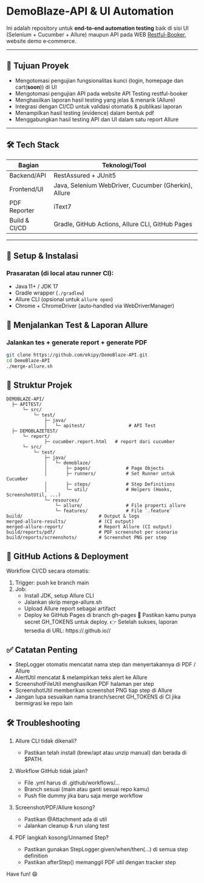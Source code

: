 # DemoBlaze‑API & UI Automation

Ini adalah repository untuk **end‑to‑end automation testing** baik di sisi UI (Selenium + Cucumber + Allure) maupun API pada WEB [Restful-Booker]([https://restful-booker.herokuapp.com]), website demo e‑commerce.

---

## 🎯 Tujuan Proyek

- Mengotomasi pengujian fungsionalitas kunci (login, homepage dan cart(**soon**)) di UI
- Mengotomasi pengujian API pada website API Testing restful-booker
- Menghasilkan laporan hasil testing yang jelas & menarik (Allure)
- Integrasi dengan CI/CD untuk validasi otomatis & publikasi laporan
- Menampilkan hasil testing (evidence) dalam bentuk pdf
- Menggabungkan hasil testing API dan UI dalam satu report Allure

---

## 🛠 Tech Stack

| Bagian            | Teknologi/Tool                                       |
|-------------------|------------------------------------------------------|
| Backend/API       | RestAssured + JUnit5                                 |
| Frontend/UI       | Java, Selenium WebDriver, Cucumber (Gherkin), Allure |
| PDF Reporter      | iText7                                               |
| Build & CI/CD     | Gradle, GitHub Actions, Allure CLI, GitHub Pages     |

---

## 🚀 Setup & Instalasi

### Prasaratan (di local atau runner CI):

- Java 11+ / JDK 17
- Gradle wrapper (`./gradlew`)
- Allure CLI (opsional untuk `allure open`)
- Chrome + ChromeDriver (auto‑handled via WebDriverManager)

## 🧪 Menjalankan Test & Laporan Allure
### Jalankan tes + generate report + generate PDF

```bash
git clone https://github.com/ekipy/DemoBlaze-API.git
cd DemoBlaze-API
./merge-allure.sh
```

## 🧷 Struktur Projek
```
DEMOBLAZE-API/
  ├─ APITEST/
      └─ src/
          └─ test/
              ├─ java/
              │   └─ apitest/                # API Test
  ├─ DEMOBLAZETEST/
      └─ report/
              ├─ cucumber.report.html   # report dari cucumber
      └─ src/
          └─ test/
              ├─ java/
              │   └─ demoblaze/
              │       ├─ pages/             # Page Objects
              │       ├─ runners/           # Set Runner untuk Cucumber
              │       ├─ steps/             # Step Definitions
              │       └─ util/              # Helpers (Hooks, ScreenshotUtil, ...)
              └─ resources/
                  └─ allure/                # File properti allure
                  └─ features/              # File `.feature`
build/                            # Output & logs
merged-allure-results/            # (CI output)
merged-allure-report/             # Report Allure (CI output)
build/reports/pdf/                # PDF screenshot per scenario
build/reports/screenshots/        # Screenshot PNG per step
```

## 🔄 GitHub Actions & Deployment

Workflow CI/CD secara otomatis:

1. Trigger: push ke branch main
2. Job:
   - Install JDK, setup Allure CLI
   - Jalankan skrip merge-allure.sh
   - Upload Allure report sebagai artifact
   - Deploy ke GitHub Pages di branch gh-pages
📌 Pastikan kamu punya secret GH_TOKENS untuk deploy.
👉 Setelah sukses, laporan tersedia di URL: https://<USERNAME>.github.io/<REPO>/

## ✅ Catatan Penting
- StepLogger otomatis mencatat nama step dan menyertakannya di PDF / Allure
- AlertUtil mencatat & melampirkan teks alert ke Allure
- ScreenshotFileUtil menghasilkan PDF halaman per step
- ScreenshotUtil memberikan screenshot PNG tiap step di Allure
- Jangan lupa sesuaikan nama branch/secret GH_TOKENS di CI jika bermigrasi ke repo lain

## 🛠 Troubleshooting
1. Allure CLI tidak dikenali?
   - Pastikan telah install (brew/apt atau unzip manual) dan berada di $PATH.

2. Workflow GitHub tidak jalan?
   - File .yml harus di .github/workflows/...
   - Branch sesuai (main atau ganti sesuai repo kamu)
   - Push file dummy jika baru saja merge workflow

3. Screenshot/PDF/Allure kosong?
   - Pastikan @Attachment ada di util
   - Jalankan cleanup & run ulang test

4. PDF langkah kosong/Unnamed Step?
   - Pastikan gunakan StepLogger.given/when/then(...) di semua step definition
   - Pastikan afterStep() memanggil PDF util dengan tracker step

Have fun! 😄

